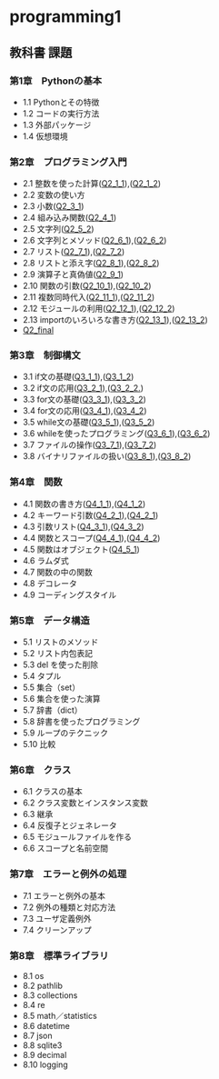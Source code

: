 # programming1
## 教科書 課題
### 第1章　Pythonの基本
- 1.1 Pythonとその特徴
- 1.2 コードの実行方法
- 1.3 外部パッケージ
- 1.4 仮想環境
### 第2章　プログラミング入門
- 2.1 整数を使った計算([Q2_1_1](./CHAPTER02/Q2_1_1.py)),([Q2_1_2](./CHAPTER02/Q2_1_2.py))
- 2.2 変数の使い方
- 2.3 小数([Q2_3_1](./CHAPTER02/Q2_3_1.py))
- 2.4 組み込み関数([Q2_4_1](./CHAPTER02/Q2_4_1.py))
- 2.5 文字列([Q2_5_2](./CHAPTER02/Q2_5_2.py))
- 2.6 文字列とメソッド([Q2_6_1](./CHAPTER02/Q2_6_1.py)),([Q2_6_2](./CHAPTER02/Q2_6_2.py))
- 2.7 リスト([Q2_7_1](./CHAPTER02/Q2_7_1.py)),([Q2_7_2](./CHAPTER02/Q2_7_2.py))
- 2.8 リストと添え字([Q2_8_1](./CHAPTER02/Q2_8_1.py)),([Q2_8_2](./CHAPTER02/Q2_8_2.py))
- 2.9 演算子と真偽値([Q2_9_1](./CHAPTER02/Q2_9_1.py))
- 2.10 関数の引数([Q2_10_1](./CHAPTER02/Q2_10_1.py)),([Q2_10_2](./CHAPTER02/Q2_10_2.py))
- 2.11 複数同時代入([Q2_11_1](./CHAPTER02/Q2_11_1.py)),([Q2_11_2](./CHAPTER02/Q2_11_2.py))
- 2.12 モジュールの利用([Q2_12_1](./CHAPTER02/Q2_12_1.py)),([Q2_12_2](./CHAPTER02/Q2_12_2.py))
- 2.13 importのいろいろな書き方([Q2_13_1](./CHAPTER02/Q2_13_1.py)),([Q2_13_2](./CHAPTER02/Q2_13_2.py))
- [Q2_final](./CHAPTER02/Q2_final.py)
### 第3章　制御構文
- 3.1 if文の基礎([Q3_1_1](./CHAPTER03/Q3_1_1.py)),([Q3_1_2](./CHAPTER03/Q3_1_2.py))
- 3.2 if文の応用([Q3_2_1](./CHAPTER03/Q3_2_1.py)),([Q3_2_2.](./CHAPTER03/Q3_2_2.py))
- 3.3 for文の基礎([Q3_3_1](./CHAPTER03/Q3_3_1.py)),([Q3_3_2](./CHAPTER03/Q3_3_2.py))
- 3.4 for文の応用([Q3_4_1](./CHAPTER03/Q3_4_1.py)),([Q3_4_2](./CHAPTER03/Q3_4_2.py))
- 3.5 while文の基礎([Q3_5_1](./CHAPTER03/Q3_5_1.py)),([Q3_5_2](./CHAPTER03/Q3_5_2.py))
- 3.6 whileを使ったプログラミング([Q3_6_1](./CHAPTER03/Q3_6_1.py)),([Q3_6_2](./CHAPTER03/Q3_6_2.py))
- 3.7 ファイルの操作([Q3_7_1](./CHAPTER03/Q3_7_1.py)),([Q3_7_2](./CHAPTER03/Q3_7_2.py))
- 3.8 バイナリファイルの扱い([Q3_8_1](./CHAPTER03/Q3_8_1.py)),([Q3_8_2](./CHAPTER03/Q3_8_2.py))
### 第4章　関数
- 4.1 関数の書き方([Q4_1_1](./CHAPTER04/Q4_1_1.py)),([Q4_1_2](./CHAPTER04/Q4_1_2.py))
- 4.2 キーワード引数([Q4_2_1](./CHAPTER04/Q4_2_1.py)),([Q4_2_1](./CHAPTER04/Q4_2_2.py))
- 4.3 引数リスト([Q4_3_1](./CHAPTER04/Q4_3_1.py)),([Q4_3_2](./CHAPTER04/Q4_3_2.py))
- 4.4 関数とスコープ([Q4_4_1](./CHAPTER04/Q4_4_1.py)),([Q4_4_2](./CHAPTER04/Q4_4_2.py))
- 4.5 関数はオブジェクト([Q4_5_1](./CHAPTER04/Q4_5_1.py))
- 4.6 ラムダ式
- 4.7 関数の中の関数
- 4.8 デコレータ
- 4.9 コーディングスタイル
### 第5章　データ構造
- 5.1 リストのメソッド
- 5.2 リスト内包表記
- 5.3 del を使った削除
- 5.4 タプル
- 5.5 集合（set）
- 5.6 集合を使った演算
- 5.7 辞書（dict）
- 5.8 辞書を使ったプログラミング
- 5.9 ループのテクニック
- 5.10 比較
### 第6章　クラス
- 6.1 クラスの基本
- 6.2 クラス変数とインスタンス変数
- 6.3 継承
- 6.4 反復子とジェネレータ
- 6.5 モジュールファイルを作る
- 6.6 スコープと名前空間
### 第7章　エラーと例外の処理
- 7.1 エラーと例外の基本
- 7.2 例外の種類と対応方法
- 7.3 ユーザ定義例外
- 7.4 クリーンアップ
### 第8章　標準ライブラリ
- 8.1 os
- 8.2 pathlib
- 8.3 collections
- 8.4 re
- 8.5 math／statistics
- 8.6 datetime
- 8.7 json
- 8.8 sqlite3
- 8.9 decimal
- 8.10 logging
